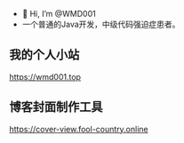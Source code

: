 - 👋 Hi, I’m @WMD001
- 一个普通的Java开发，中级代码强迫症患者。

## 我的个人小站
https://wmd001.top

## 博客封面制作工具
https://cover-view.fool-country.online

<!---
WMD001/WMD001 is a ✨ special ✨ repository because its `README.md` (this file) appears on your GitHub profile.
You can click the Preview link to take a look at your changes.
--->
